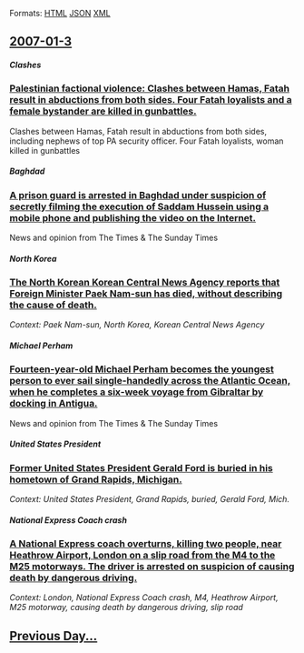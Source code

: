 
Formats: [HTML](2007/01/3/index.html)  [JSON](2007/01/3/index.json)  [XML](2007/01/3/index.xml)  

## [2007-01-3](/news/2007/01/3/index.md)

##### Clashes
### [ Palestinian factional violence: Clashes between Hamas, Fatah result in abductions from both sides. Four Fatah loyalists and a female bystander are killed in gunbattles. ](/news/2007/01/3/palestinian-factional-violence-clashes-between-hamas-fatah-result-in-abductions-from-both-sides-four-fatah-loyalists-and-a-female-bystan.md)
Clashes between Hamas, Fatah result in abductions from both sides, including nephews of top PA security officer. Four Fatah loyalists, woman killed in gunbattles

##### Baghdad
### [ A prison guard is arrested in Baghdad under suspicion of secretly filming the execution of Saddam Hussein using a mobile phone and publishing the video on the Internet. ](/news/2007/01/3/a-prison-guard-is-arrested-in-baghdad-under-suspicion-of-secretly-filming-the-execution-of-saddam-hussein-using-a-mobile-phone-and-publishi.md)
News and opinion from The Times &amp; The Sunday Times

##### North Korea
### [ The North Korean Korean Central News Agency reports that Foreign Minister Paek Nam-sun has died, without describing the cause of death. ](/news/2007/01/3/the-north-korean-korean-central-news-agency-reports-that-foreign-minister-paek-nam-sun-has-died-without-describing-the-cause-of-death.md)
_Context: Paek Nam-sun, North Korea, Korean Central News Agency_

##### Michael Perham
### [ Fourteen-year-old Michael Perham becomes the youngest person to ever sail single-handedly across the Atlantic Ocean, when he completes a six-week voyage from Gibraltar by docking in Antigua. ](/news/2007/01/3/fourteen-year-old-michael-perham-becomes-the-youngest-person-to-ever-sail-single-handedly-across-the-atlantic-ocean-when-he-completes-a-si.md)
News and opinion from The Times &amp; The Sunday Times

##### United States President
### [ Former United States President Gerald Ford is buried in his hometown of Grand Rapids, Michigan. ](/news/2007/01/3/former-united-states-president-gerald-ford-is-buried-in-his-hometown-of-grand-rapids-michigan.md)
_Context: United States President, Grand Rapids, buried, Gerald Ford, Mich._

##### National Express Coach crash
### [ A National Express coach overturns, killing two people, near Heathrow Airport, London on a slip road from the M4 to the M25 motorways. The driver is arrested on suspicion of causing death by dangerous driving. ](/news/2007/01/3/a-national-express-coach-overturns-killing-two-people-near-heathrow-airport-london-on-a-slip-road-from-the-m4-to-the-m25-motorways-the.md)
_Context: London, National Express Coach crash, M4, Heathrow Airport, M25 motorway, causing death by dangerous driving, slip road_

## [Previous Day...](/news/2007/01/2/index.md)

